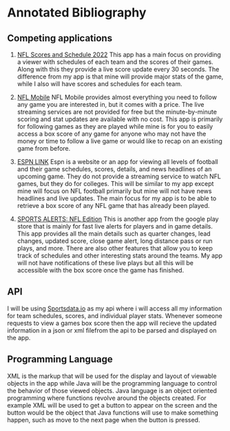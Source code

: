 # Annotated Bibliography

## Competing applications

1.  [NFL Scores and Schedule 2022][1]
    This app has a main focus on providing a viewer with schedules of each team and the scores of their games. Along with this
    they provide a live score update every 30 seconds. The difference from my app is that mine will provide major stats of the game, while I also will have
    scores and schedules for each team.
 
2. [NFL Mobile][2]
   NFL Mobile provides almost everything you need to follow any game you are interested in, but it comes with a price.
   The live streaming services are not provided for free but the minute-by-minute scoring and stat updates are available with no cost.
   This app is primarily for following games as they are played while mine is for you to easily access a box score of any game for anyone who may
   not have the money or time to follow a live game or would like to recap on an existing game from before.

3. [ESPN LINK][3]
   Espn is a website or an app for viewing all levels of football and their game schedules, scores, details, and news headlines of an upcoming game.
   They do not provide a streaming service to watch NFL games, but they do for colleges. This will be similar to my app except mine will focus
   on NFL football primarily but mine will not have news headlines and live updates. The main focus for my app
   is to be able to retrieve a box score of any NFL game that has already been played.

4. [SPORTS ALERTS: NFL Edition][4]
   This is another app from the google play store that is mainly for fast live alerts for players and in game details.
    This app provides all the main details such as quarter changes, lead changes, updated score, close game alert, long distance pass or run plays, and more.
    There are also other features that allow you to keep track of schedules and other interesting stats around the teams.
    My app will not have notifications of these live plays but all this will be accessible with the box score once the game has finished.
   
## API

I will be using [Sportsdata.io][5] as my api where i will access all my information for team schedules, scores, and individual player stats. Whenever someone
requests to view a games box score then the app will recieve the updated information in a json or xml filefrom the api to be parsed and displayed on the app.

## Programming Language

XML is the markup that will be used for the display and layout of viewable objects in the app while Java will be the programming language to control the behavior of those viewed objects.
Java language is an object oriented programming where functions revolve around the objects created.
For example XML will be used to get a button to appear on the screen and the button would be the object that Java functions will use to make something happen, such as move to the next page when the button is pressed.

[1]: https://play.google.com/store/apps/details?id=com.tedkeilman.nflSchedule
[2]: https://play.google.com/store/apps/details?id=com.gotv.nflgamecenter.us.lite
[3]: https://play.google.com/store/apps/details?id=com.espn.score_center&gl=US
[4]: https://play.google.com/store/apps/details?id=lunosoftware.nflscores&hl=en
[5]: https://sportsdata.io/developers/api-documentation/nfl